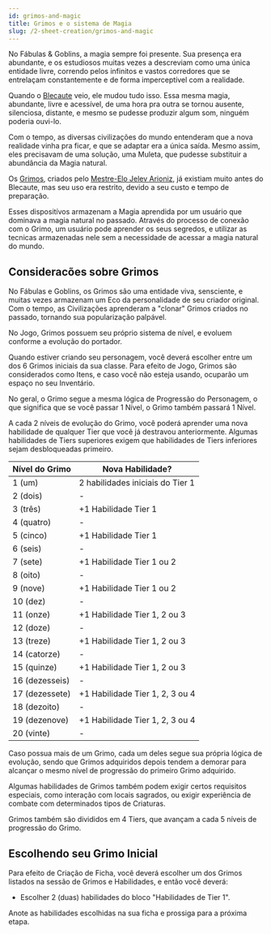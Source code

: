 ```yaml
---
id: grimos-and-magic
title: Grimos e o sistema de Magia
slug: /2-sheet-creation/grimos-and-magic
---
```


No Fábulas & Goblins, a magia sempre foi presente. Sua presença era abundante, e os estudiosos muitas vezes a descreviam como uma única entidade livre, correndo pelos infinitos e vastos corredores que se entrelaçam constantemente e de forma imperceptível com a realidade.

Quando o [Blecaute](/docs/8-lore/the-blackout) veio, ele mudou tudo isso. Essa mesma magia, abundante, livre e acessível, de uma hora pra outra se tornou ausente, silenciosa, distante, e mesmo se pudesse produzir algum som, ninguém poderia ouvi-lo.

Com o tempo, as diversas civilizações do mundo entenderam que a nova realidade vinha pra ficar, e que se adaptar era a única saída. Mesmo assim, eles precisavam de uma solução, uma Muleta, que pudesse substituir a abundância da Magia natural.

Os [Grimos](/docs/5-the-magic/grimos), criados pelo [Mestre-Elo Jelev Arioniz](/docs/5-the-magic/grimo-popularization), já existiam muito antes do Blecaute, mas seu uso era restrito, devido a seu custo e tempo de preparação.

Esses dispositívos armazenam a Magia aprendida por um usuário que dominava a magia natural no passado. Através do processo de conexão com o Grimo, um usuário pode aprender os seus segredos, e utilizar as tecnicas armazenadas nele sem a necessidade de acessar a magia natural do mundo.

## Consideracões sobre Grimos

No Fábulas e Goblins, os Grimos são uma entidade viva, sensciente, e muitas vezes armazenam um Eco da personalidade de seu criador original. Com o tempo, as Civilizações aprenderam a "clonar" Grimos criados no passado, tornando sua popularização palpável.

No Jogo, Grimos possuem seu próprio sistema de nível, e evoluem conforme a evolução do portador.

Quando estiver criando seu personagem, você deverá escolher entre um dos 6 Grimos iniciais da sua classe. Para efeito de Jogo, Grimos são considerados como Itens, e caso você não esteja usando, ocuparão um espaço no seu Inventário.

No geral, o Grimo segue a mesma lógica de Progressão do Personagem, o que significa que se você passar 1 Nível, o Grimo também passará 1 Nível.

A cada 2 níveis de evolução do Grimo, você poderá aprender uma nova habilidade de qualquer Tier que você já destravou anteriormente. Algumas habilidades de Tiers superiores exigem que habilidades de Tiers inferiores sejam desbloqueadas primeiro.


<table>
  <thead>
  <tr>
    <th>
     Nível do Grimo
      </th>
    <th>
     Nova Habilidade?
      </th>
    </tr>
    </thead>
  
  <tbody>
  <tr>
    <td>
      1 (um)
      </td>
    <td>
      2 habilidades iniciais do Tier 1
      </td>
    </tr>
  <tr>
    <td>
      2 (dois)
      </td>
    <td>
      -
      </td>
    </tr>
  <tr>
    <td>
      3 (três)
      </td>
    <td>
      +1 Habilidade Tier 1
      </td>
    </tr>
  <tr>
    <td>
      4 (quatro)
      </td>
    <td>
      -
      </td>
    </tr>
  <tr>
    <td>
      5 (cinco)
      </td>
    <td>
      +1 Habilidade Tier 1
      </td>
    </tr>
  <tr>
    <td>
      6 (seis)
      </td>
    <td>
      -
      </td>
    </tr>
   <tr>
    <td>
      7 (sete)
      </td>
    <td>
      +1 Habilidade Tier 1 ou 2
      </td>
    </tr>
  <tr>
    <td>
      8 (oito)
      </td>
    <td>
      -
      </td>
    </tr>
   <tr>
    <td>
      9 (nove)
      </td>
    <td>
      +1 Habilidade Tier 1 ou 2
      </td>
    </tr>
  <tr>
    <td>
      10 (dez)
      </td>
    <td>
      -
      </td>
    </tr>
  <tr>
    <td>
      11 (onze)
      </td>
    <td>
      +1 Habilidade Tier 1, 2 ou 3
      </td>
    </tr>
  <tr>
    <td>
      12 (doze)
      </td>
    <td>
      -
      </td>
    </tr>
  <tr>
    <td>
      13 (treze)
      </td>
    <td>
      +1 Habilidade Tier 1, 2 ou 3
      </td>
    </tr>
  <tr>
    <td>
      14 (catorze)
      </td>
    <td>
      -
      </td>
    </tr>
  <tr>
    <td>
      15 (quinze)
      </td>
    <td>
      +1 Habilidade Tier 1, 2 ou 3
      </td>
    </tr>
  <tr>
    <td>
      16 (dezesseis)
      </td>
    <td>
      -
      </td>
    </tr>
  <tr>
    <td>
      17 (dezessete)
      </td>
    <td>
      +1 Habilidade Tier 1, 2, 3 ou 4
      </td>
    </tr>
   <tr>
    <td>
      18 (dezoito)
      </td>
    <td>
      -
      </td>
    </tr>
   <tr>
    <td>
      19 (dezenove)
      </td>
    <td>
      +1 Habilidade Tier 1, 2, 3 ou 4
      </td>
    </tr>
   <tr>
    <td>
      20 (vinte)
      </td>
    <td>
      -
      </td>
    </tr>
    </tbody>
  </table>
  
Caso possua mais de um Grimo, cada um deles segue sua própria lógica de evolução, sendo que Grimos adquiridos depois tendem a demorar para alcançar o mesmo nível de progressão do primeiro Grimo adquirido. 

Algumas habilidades de Grimos também podem exigir certos requisitos especiais, como interação com locais sagrados, ou exigir experiência de combate com determinados tipos de Criaturas.

Grimos também são divididos em 4 Tiers, que avançam a cada 5 níveis de progressão do Grimo.

## Escolhendo seu Grimo Inicial

Para efeito de Criação de Ficha, você deverá escolher um dos Grimos listados na sessão de Grimos e Habilidades, e então você deverá:

- Escolher 2 (duas) habilidades do bloco "Habilidades de Tier 1".

Anote as habilidades escolhidas na sua ficha e prossiga para a próxima etapa.
